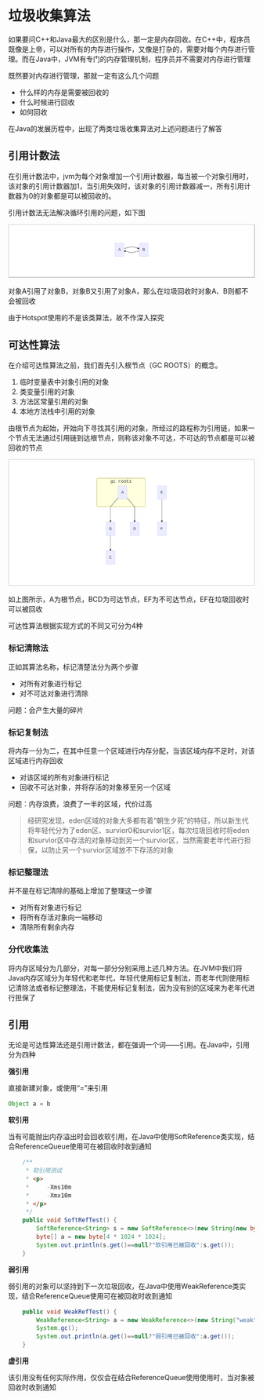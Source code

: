 # 垃圾收集算法

如果要问C++和Java最大的区别是什么，那一定是内存回收。在C++中，程序员既像是上帝，可以对所有的内存进行操作，又像是打杂的，需要对每个内存进行管理。而在Java中，JVM有专门的内存管理机制，程序员并不需要对内存进行管理

既然要对内存进行管理，那就一定有这么几个问题

- 什么样的内存是需要被回收的
- 什么时候进行回收
- 如何回收

在Java的发展历程中，出现了两类垃圾收集算法对上述问题进行了解答

## 引用计数法

在引用计数法中，jvm为每个对象增加一个引用计数器，每当被一个对象引用时，该对象的引用计数器加1，当引用失效时，该对象的引用计数器减一，所有引用计数器为0的对象都是可以被回收的。

引用计数法无法解决循环引用的问题，如下图

![](./pic/yy.png)

对象A引用了对象B，对象B又引用了对象A，那么在垃圾回收时对象A、B则都不会被回收

由于Hotspot使用的不是该类算法，故不作深入探究

## 可达性算法

在介绍可达性算法之前，我们首先引入根节点（GC ROOTS）的概念。

1. 临时变量表中对象引用的对象
2. 类变量引用的对象
3. 方法区常量引用的对象
4. 本地方法栈中引用的对象

由根节点为起始，开始向下寻找其引用的对象，所经过的路程称为引用链，如果一个节点无法通过引用链到达根节点，则称该对象不可达，不可达的节点都是可以被回收的节点

![](./pic/kdx.png)	

如上图所示，A为根节点，BCD为可达节点，EF为不可达节点，EF在垃圾回收时可以被回收

可达性算法根据实现方式的不同又可分为4种

### 标记清除法

正如其算法名称，标记清楚法分为两个步骤

- 对所有对象进行标记
- 对不可达对象进行清除

问题：会产生大量的碎片

### 标记复制法

将内存一分为二，在其中任意一个区域进行内存分配，当该区域内存不足时，对该区域进行内存回收

- 对该区域的所有对象进行标记
- 回收不可达对象，并将存活的对象移至另一个区域

问题：内存浪费，浪费了一半的区域，代价过高

> 经研究发现，eden区域的对象大多都有着“朝生夕死”的特征，所以新生代将年轻代分为了eden区、survior0和survior1区，每次垃圾回收时将eden和survior区中存活的对象移动到另一个survior区，当然需要老年代进行担保，以防止另一个survior区域放不下存活的对象

### 标记整理法

并不是在标记清除的基础上增加了整理这一步骤

- 对所有对象进行标记
- 将所有存活对象向一端移动
- 清除所有剩余内存

### 分代收集法

将内存区域分为几部分，对每一部分分别采用上述几种方法。在JVM中我们将Java内存区域分为年轻代和老年代，年轻代使用标记复制法，而老年代则使用标记清除法或者标记整理法，不能使用标记复制法，因为没有别的区域来为老年代进行担保了

## 引用

无论是可达性算法还是引用计数法，都在强调一个词——引用。在Java中，引用分为四种

**强引用**

直接新建对象，或使用“=”来引用

```java
Object a = b
```

**软引用**

当有可能抛出内存溢出时会回收软引用，在Java中使用SoftReference类实现，结合ReferenceQueue使用可在被回收时收到通知

```java
    /**
     * 软引用测试
     * <p>
     *     -Xms10m
     *     -Xmx10m
     * </p>
     */
    public void SoftRefTest() {
        SoftReference<String> s = new SoftReference<>(new String(new byte[2 * 1024 * 1024]), queue);
        byte[] a = new byte[4 * 1024 * 1024];
        System.out.println(s.get()==null?"软引用已被回收":s.get());
    }
```

**弱引用**

弱引用的对象可以坚持到下一次垃圾回收，在Java中使用WeakReference类实现，结合ReferenceQueue使用可在被回收时收到通知

```java
    public void WeakRefTest() {
        WeakReference<String> a = new WeakReference<>(new String("weak"), queue);
        System.gc();
        System.out.println(a.get()==null?"弱引用已被回收":a.get());
    }
```

**虚引用**

该引用没有任何实际作用，仅仅会在结合ReferenceQueue使用使用时，当对象被回收时收到通知